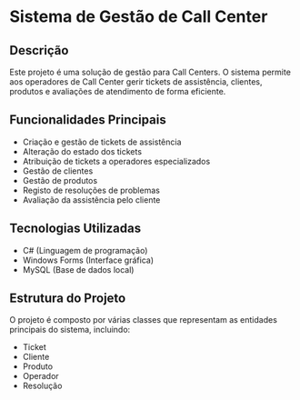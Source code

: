 # Sistema de Gestão de Call Center

## Descrição
Este projeto é uma solução de gestão para Call Centers. O sistema permite aos operadores de Call Center gerir tickets de assistência, clientes, produtos e avaliações de atendimento de forma eficiente.

## Funcionalidades Principais
- Criação e gestão de tickets de assistência
- Alteração do estado dos tickets
- Atribuição de tickets a operadores especializados
- Gestão de clientes
- Gestão de produtos
- Registo de resoluções de problemas
- Avaliação da assistência pelo cliente

## Tecnologias Utilizadas
- C# (Linguagem de programação)
- Windows Forms (Interface gráfica)
- MySQL (Base de dados local)

## Estrutura do Projeto
O projeto é composto por várias classes que representam as entidades principais do sistema, incluindo:
- Ticket
- Cliente
- Produto
- Operador
- Resolução
